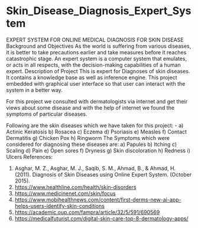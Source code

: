 # Skin_Disease_Diagnosis_Expert_System
EXPERT SYSTEM FOR ONLINE MEDICAL DIAGNOSIS FOR SKIN DISEASE 
Background and Objectives
As the world is suffering from various diseases, it is better to take precautions earlier and take measures before it reaches 
catastrophic stage. An expert system is a computer system that emulates, or acts in all respects, with the decision-making 
capabilities of a human expert. 
Description of Project
This is expert for Diagnoses of skin diseases. It contains a knowledge base as well as inference engine. This project embedded 
with graphical user interface so that user can interact with the system in a better way.


 

For this project we consulted with dermatologists via internet and get their views about some disease and with the help of 
internet we found the symptoms of particular diseases.

Following are the skin diseases which we have taken for this project: -
a)	Actinic Keratosis
b)	Rosacea
c)	Eczema
d)	Psoriasis
e)	Measles
f)	Contact Dermatitis
g)	Chicken Pox
h)	Ringworm
The Symptoms which were considered for diagnosing these diseases are:
a)	Papules
b)	Itching
c)	Scaling
d)	Pain
e)	Open sores
f)	Dryness
g)	Skin discoloration
h)	Redness
i)	Ulcers
References: 
1.	Asghar, M. Z., Asghar, M. J., Saqib, S. M., Ahmad, B., & Ahmad, H. (2011). Diagnosis of Skin Diseases using Online Expert System. (October 2015).
2.	https://www.healthline.com/health/skin-disorders
3.	https://www.medicinenet.com/skin/focus
4.	https://www.mobihealthnews.com/content/first-derms-new-ai-app-helps-users-identify-skin-conditions
5.	https://academic.oup.com/fampra/article/32/5/591/690569
6.	https://medicalfuturist.com/digital-skin-care-top-8-dermatology-apps/

